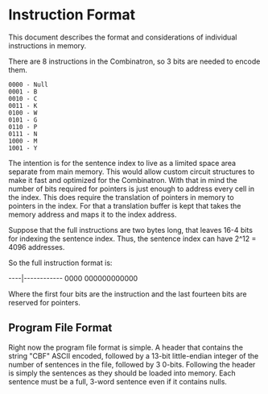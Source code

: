 # Instruction Format

This document describes the format and considerations of individual instructions
in memory.

There are 8 instructions in the Combinatron, so 3 bits are needed to encode
them.

```
0000 - Null
0001 - B
0010 - C
0011 - K
0100 - W
0101 - G
0110 - P
0111 - N
1000 - M
1001 - Y
```

The intention is for the sentence index to live as a limited space area separate
from main memory. This would allow custom circuit structures to make it fast and
optimized for the Combinatron. With that in mind the number of bits required for
pointers is just enough to address every cell in the index. This does require
the translation of pointers in memory to pointers in the index. For that a
translation buffer is kept that takes the memory address and maps it to the
index address.

Suppose that the full instructions are two bytes long, that leaves 16-4 bits for
indexing the sentence index. Thus, the sentence index can have 2^12 = 4096
addresses.

So the full instruction format is:

----|------------
0000 000000000000

Where the first four bits are the instruction and the last fourteen bits are
reserved for pointers.

## Program File Format

Right now the program file format is simple. A header that contains the string
"CBF" ASCII encoded, followed by a 13-bit little-endian integer of the number of
sentences in the file, followed by 3 0-bits. Following the header is simply the
sentences as they should be loaded into memory. Each sentence must be a full,
3-word sentence even if it contains nulls.
